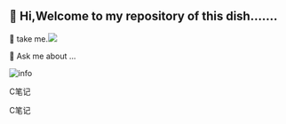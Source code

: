 <!--
**expzhizhuo/expzhizhuo** is a ✨ _special_ ✨ repository because its `README.md` (this file) appears on your GitHub profile.

Here are some ideas to get you started:

- 🔭 I’m currently working on ...
- 🌱 I’m currently learning ...
- 👯 I’m looking to collaborate on ...
- 🤔 I’m looking for help with ...
- 💬 Ask me about ...
- 📫 How to reach me: ...
- 😄 Pronouns: ...
- ⚡ Fun fact: ...
-->
## 🤔 Hi,Welcome to my repository of this dish.......
🔭 take me.![](https://img.shields.io/github/followers/expzhizhuo?style=social)

💬 Ask me about ... 


![info](https://github-readme-stats.vercel.app/api?username=expzhizhuo&show_icons=true&count_private=true&hide=prs&theme=default_repocard)

C笔记

C笔记
